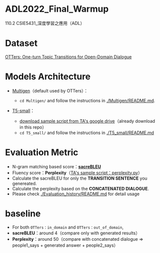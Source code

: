 # ADL2022_Final_Warmup
110.2 CSIE5431_深度學習之應用（ADL）


# Dataset

[OTTers: One-turn Topic Transitions for Open-Domain Dialogue](https://github.com/karinseve/OTTers)



# Models Architecture

- [Multigen](https://github.com/cdjhz/multigen)（default used by OTTers）：

    - `cd Multigen/` and follow the instructions in [./Multigen/README.md](./Multigen/README.md).

- [T5-small](https://github.com/google-research/text-to-text-transfer-transformer)：

    - [download sample script from TA's google drive](https://drive.google.com/drive/folders/1w3dlUWpFTQz5EVVeKdIM_5bmKTsJsdGu)（already download in this repo）
    - `cd T5_small/` and follow the instructions in [./T5_small/README.md](./T5_small/README.md)



# Evaluation Metric

- N-gram matching based score：[**sacreBLEU**](https://github.com/mjpost/sacrebleu)
- Fluency score：**Perplexity**（[TA's sample script：perplexity.py](https://drive.google.com/drive/folders/1w3dlUWpFTQz5EVVeKdIM_5bmKTsJsdGu)）
- Calculate the sacreBLEU for only the **TRANSITION SENTENCE** you genereated.
- Calculate the perplexity based on the **CONCATENATED DIALOGUE**.
- Please check [./Evaluation_history/README.md](./Evaluation_history/README.md) for detail usage



# baseline

- For both `OTTers：in_domain` and `OTTers：out_of_domain`,
- **sacreBLEU**：around 4（compare only with generated results）
- **Perplexity**：around 50（compare with concatenated dialogue => people1_says + generated answer + people2_says）
